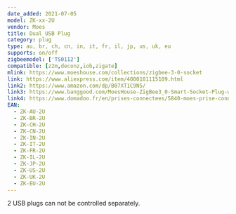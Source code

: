 ```yaml
---
date_added: 2021-07-05
model: ZK-xx-2U
vendor: Moes
title: Dual USB Plug
category: plug
type: au, br, ch, cn, in, it, fr, il, jp, us, uk, eu
supports: on/off
zigbeemodel: ['TS0112']
compatible: [z2m,deconz,iob,zigate]
mlink: https://www.moeshouse.com/collections/zigbee-3-0-socket
link: https://www.aliexpress.com/item/4000181115109.html
link2: https://www.amazon.com/dp/B07XT1C9N5/
link3: https://www.banggood.com/MoesHouse-ZigBee3_0-Smart-Socket-Plug-with-2-USB-Interface-Remote-Voice-Control-Work-with-SmartThings-Wink-and-Most-ZB-Hub-p-1868264.html
link4: https://www.domadoo.fr/en/prises-connectees/5840-moes-prise-connectee-zigbee-30-2-ports-usb-pilotables-version-schuko.html
EAN: 
  - ZK-AU-2U
  - ZK-BR-2U
  - ZK-CH-2U
  - ZK-CN-2U
  - ZK-IN-2U
  - ZK-IT-2U
  - ZK-FR-2U
  - ZK-IL-2U
  - ZK-JP-2U
  - ZK-US-2U
  - ZK-UK-2U
  - ZK-EU-2U
---
```

2 USB plugs can not be controlled separately.
